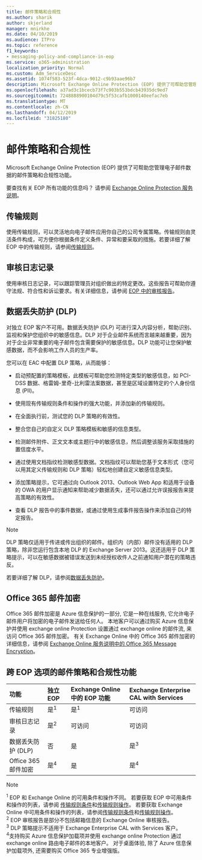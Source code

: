 ```yaml
---
title: 邮件策略和合规性
ms.author: sharik
author: skjerland
manager: mnirkhe
ms.date: 04/10/2019
ms.audience: ITPro
ms.topic: reference
f1_keywords:
- messaging-policy-and-compliance-in-eop
ms.service: o365-administration
localization_priority: Normal
ms.custom: Adm_ServiceDesc
ms.assetid: 1074f583-523f-4dca-9012-c9b93aae96b7
description: Microsoft Exchange Online Protection (EOP) 提供了可帮助您管理电子邮件数据的邮件策略和合规性功能。
ms.openlocfilehash: a37ad3c1bcecb73f7c903b553bdcb43935dc9ed7
ms.sourcegitcommit: 7248888900104d79c5f53cafb1000140eefac7eb
ms.translationtype: MT
ms.contentlocale: zh-CN
ms.lasthandoff: 04/12/2019
ms.locfileid: "31825180"
---
```

# <a name="messaging-policy-and-compliance"></a>邮件策略和合规性

Microsoft Exchange Online Protection (EOP) 提供了可帮助您管理电子邮件数据的邮件策略和合规性功能。
  
要查找有关 EOP 所有功能的信息吗？ 请参阅 [Exchange Online Protection 服务说明](exchange-online-protection-service-description.md)。
  
## <a name="transport-rules"></a>传输规则
<a name="BKMK_transportrules"> </a>

使用传输规则，可以灵活地向电子邮件应用你自己的公司专属策略。传输规则由灵活条件构成，可方便你根据条件定义条件、异常和要采取的措施。若要详细了解 EOP 中的传输规则，请参阅[传输规则](https://go.microsoft.com/fwlink/p/?LinkId=320399)。
  
## <a name="audit-logging"></a>审核日志记录
<a name="BKMK_auditlogging"> </a>

使用审核日志记录，可以跟踪管理员对组织做出的特定更改。这些报告可帮助你遵守法规、符合性和诉讼要求。有关详细信息，请参阅 [EOP 中的审核报告](https://go.microsoft.com/fwlink/p/?LinkId=314258)。
  
## <a name="data-loss-prevention-dlp"></a>数据丢失防护 (DLP)
<a name="BKMK_datalossprevention"> </a>

对独立 EOP 客户不可用。数据丢失防护 (DLP) 可进行深入内容分析，帮助识别、监视和保护您组织中的敏感信息。DLP 对于企业邮件系统而言越来越重要，因为对于企业非常重要的电子邮件包含需要保护的敏感信息。DLP 功能可让您保护敏感数据，而不会影响工作人员的生产率。
  
您可以在 EAC 中配置 DLP 策略，从而能够：
  
- 启动预配置的策略模板，此模板可帮助您检测特定类型的敏感信息，如 PCI-DSS 数据、格雷姆-里奇-比利雷法案数据，甚至是区域设置特定的个人身份信息 (PII)。
    
- 使用现有传输规则条件和操作的强大功能，并添加新的传输规则。
    
- 在全面执行前，测试您的 DLP 策略的有效性。
    
- 整合您自己的自定义 DLP 策略模板和敏感的信息类型。
    
- 检测邮件附件、正文文本或主题行中的敏感信息，然后调整该服务采取措施的置信度水平。
    
- 通过使用文档指纹检测敏感型数据。文档指纹可以帮助您基于文本形式（您可以用其定义传输规则和 DLP 策略）轻松地创建自定义敏感信息类型。
    
- 添加策略提示，它可通过向 Outlook 2013、Outlook Web App 和适用于设备的 OWA 的用户显示通知来帮助减少数据丢失，还可以通过允许误报报告来提高策略的有效性。
    
- 查看 DLP 报告中的事件数据，或通过使用生成事件报告操作来添加自己的特定报告。
    
> [!NOTE]
> DLP 策略仅适用于传进或传出组织的邮件。组织内（内部）邮件没有适用的 DLP 策略，除非您运行包含本地 DLP 的 Exchange Server 2013。这还适用于 DLP 策略提示，可以在敏感数据被错误发送到未经授权收件人之前通知用户潜在的策略违反。 
  
若要详细了解 DLP，请参阅[数据丢失防护](https://go.microsoft.com/fwlink/p/?LinkId=320398)。
  
## <a name="office-365-message-encryption"></a>Office 365 邮件加密
<a name="BKMK_OME_in_EOP"> </a>

Office 365 邮件加密是 Azure 信息保护的一部分, 它是一种在线服务, 它允许电子邮件用户将加密的电子邮件发送给任何人。 本地客户可以通过购买 Azure 信息保护并使用 exchange online Protection 设置通过 exchange online 的邮件流, 来访问 Office 365 邮件加密。 有关 Exchange Online 中的 Office 365 邮件加密的详细信息，请参阅 [Exchange Online 服务说明中的 Office 365 Message Encryption](../exchange-online-service-description/message-policy-and-compliance.md#office-365-message-encryption)。 
  
## <a name="messaging-policy-and-compliance-features-across-eop-options"></a>跨 EOP 选项的邮件策略和合规性功能
<a name="BKMK_OME_in_EOP"> </a>

|**功能**|**独立 EOP**|**Exchange Online 中的 EOP 功能**|**Exchange Enterprise CAL with Services**|
|:-----|:-----|:-----|:-----|
|传输规则  <br/> |是<sup>1</sup> <br/> |是<sup>1</sup> <br/> |可访问  <br/> |
|审核日志记录  <br/> |是<sup>2</sup> <br/> |可访问  <br/> |可访问  <br/> |
|数据丢失防护 (DLP)  <br/> |否  <br/> |是  <br/> |是<sup>3</sup> <br/> |
|Office 365 邮件加密  <br/> |是<sup>4</sup> <br/> |是  <br/> |是<sup>4</sup> <br/> |
   
> [!NOTE]
> <sup>1</sup> EOP 和 Exchange Online 的可用条件和操作不同。 若要获取 EOP 中可用条件和操作的列表，请参阅 [传输规则条件](https://go.microsoft.com/fwlink/p/?LinkId=320392)和[传输规则操作](https://go.microsoft.com/fwlink/p/?LinkId=320393)。 若要获取 Exchange Online 中可用条件和操作的列表，请参阅[传输规则条件](https://go.microsoft.com/fwlink/p/?LinkId=320394)和[传输规则操作](https://go.microsoft.com/fwlink/p/?LinkId=320395)。 <br/>
> <sup>2</sup> EOP 审核报告是部分不包括邮箱信息的 Exchange Online 审核报告。 <br/>
> <sup>3</sup> DLP 策略提示不适用于 Exchange Enterprise CAL with Services 客户。 <br/>
> <sup>4</sup>支持购买 Azure 信息保护加载项并使用 exchange online Protection 通过 exchange online 路由电子邮件的本地客户。 对于桌面体验, 除了 Azure 信息保护加载项外, 还需要购买 Office 365 专业增强版。 <br/>
  

